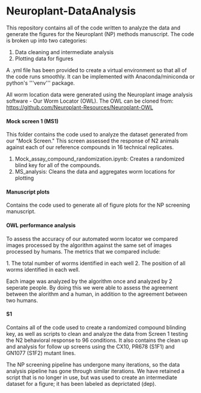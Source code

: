 # Neuroplant-DataAnalysis
This repository contains all of the code written to analyze the data and generate the figures for the Neuroplant (NP) methods manuscript. The code is broken up into two categories:
1. Data cleaning and intermediate analysis
2. Plotting data for figures

A .yml file has been provided to create a virtual environment so that all of the code runs smoothly. It can be implemented with Anaconda/miniconda or python's '''venv''' package.

All worm location data were generated using the Neuroplant image analysis software - Our Worm Locator (OWL). The OWL can be cloned from: https://github.com/Neuroplant-Resources/Neuroplant-OWL

#### Mock screen 1 (MS1)
<p> This folder contains the code used to analyze the dataset generated from our "Mock Screen." This screen assessed the response of N2 animals against each of our reference compounds in 16 technical replicates. </p>

1. Mock_assay_compound_randomization.ipynb: Creates a randomized blind key for all of the compounds.
2. MS_analysis: Cleans the data and aggregates worm locations for plotting

#### Manuscript plots
<p> Contains the code used to generate all of figure plots for the NP screening manuscript.</p>

#### OWL performance analysis
<p>To assess the accuracy of our automated worm locator we compared images processed by the algorithm against the same set of images processed by humans. The metrics that we compared include:</p>
1. The total number of worms identified in each well
2. The position of all worms identified in each well.

Each image was analyzed by the algorithm once and analyzed by 2 seperate people. By doing this we were able to assess the agreement between the alorithm and a human, in addition to the agreement between two humans. 

#### S1
Contains all of the code used to create a randomized compound blinding key, as well as scripts to clean and analyze the data from Screen 1 testing the N2 behavioral response to 96 conditions. It also contains the clean up and analysis for follow up screens using the CX10, PR678 (S1F1) and GN1077 (S1F2) mutant lines.

The NP screening pipeline has undergone many iterations, so the data analysis pipeline has gone through similar iterations. We have retained a script that is no longer in use, but was used to create an intermediate dataset for a figure; it has been labeled as deprictated (dep).


